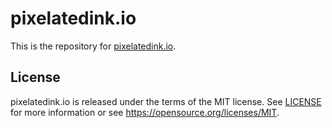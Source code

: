 # pixelatedink.io

This is the repository for [pixelatedink.io](https://pixelatedink.io).

## License

pixelatedink.io is released under the terms of the MIT license. See [LICENSE](LICENSE) for more
information or see https://opensource.org/licenses/MIT.
